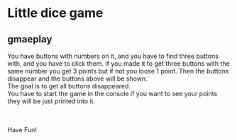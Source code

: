 # Little dice game
## gmaeplay
You have buttons with numbers on it, and you have to find three buttons with,
and you have to  click them. If you made it to get three buttons with the same 
number you get 3 points but if not you loose 1 point. Then the buttons disappear and the buttons above will be shown.
<br>
The goal is to get all buttons disappeared.
<br>
You have to start the game in the console if you want to see your points they will be just printed into it.

<br><br>
Have Fun!
